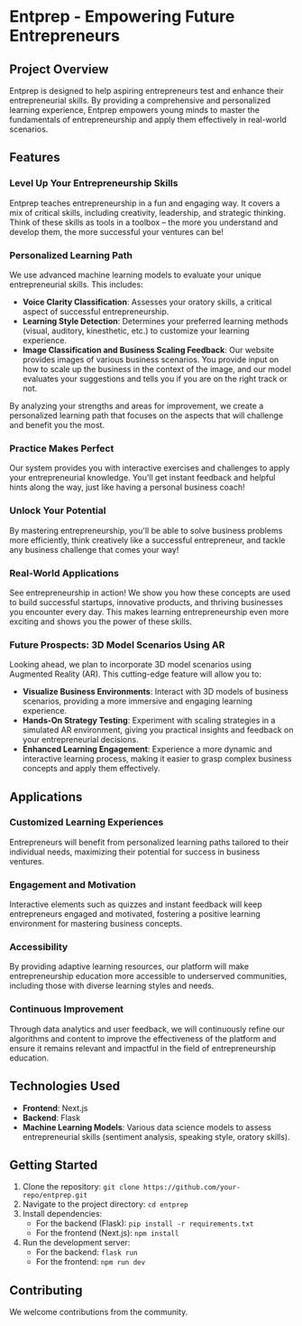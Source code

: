 # Entprep - Empowering Future Entrepreneurs

## Project Overview

Entprep is designed to help aspiring entrepreneurs test and enhance their entrepreneurial skills. By providing a comprehensive and personalized learning experience, Entprep empowers young minds to master the fundamentals of entrepreneurship and apply them effectively in real-world scenarios.

## Features

### Level Up Your Entrepreneurship Skills
Entprep teaches entrepreneurship in a fun and engaging way. It covers a mix of critical skills, including creativity, leadership, and strategic thinking. Think of these skills as tools in a toolbox – the more you understand and develop them, the more successful your ventures can be!

### Personalized Learning Path
We use advanced machine learning models to evaluate your unique entrepreneurial skills. This includes:

- **Voice Clarity Classification**: Assesses your oratory skills, a critical aspect of successful entrepreneurship.
- **Learning Style Detection**: Determines your preferred learning methods (visual, auditory, kinesthetic, etc.) to customize your learning experience.
- **Image Classification and Business Scaling Feedback**: Our website provides images of various business scenarios. You provide input on how to scale up the business in the context of the image, and our model evaluates your suggestions and tells you if you are on the right track or not.

By analyzing your strengths and areas for improvement, we create a personalized learning path that focuses on the aspects that will challenge and benefit you the most.

### Practice Makes Perfect
Our system provides you with interactive exercises and challenges to apply your entrepreneurial knowledge. You'll get instant feedback and helpful hints along the way, just like having a personal business coach!

### Unlock Your Potential
By mastering entrepreneurship, you'll be able to solve business problems more efficiently, think creatively like a successful entrepreneur, and tackle any business challenge that comes your way!

### Real-World Applications
See entrepreneurship in action! We show you how these concepts are used to build successful startups, innovative products, and thriving businesses you encounter every day. This makes learning entrepreneurship even more exciting and shows you the power of these skills.

### Future Prospects: 3D Model Scenarios Using AR
Looking ahead, we plan to incorporate 3D model scenarios using Augmented Reality (AR). This cutting-edge feature will allow you to:

- **Visualize Business Environments**: Interact with 3D models of business scenarios, providing a more immersive and engaging learning experience.
- **Hands-On Strategy Testing**: Experiment with scaling strategies in a simulated AR environment, giving you practical insights and feedback on your entrepreneurial decisions.
- **Enhanced Learning Engagement**: Experience a more dynamic and interactive learning process, making it easier to grasp complex business concepts and apply them effectively.

## Applications

### Customized Learning Experiences
Entrepreneurs will benefit from personalized learning paths tailored to their individual needs, maximizing their potential for success in business ventures.

### Engagement and Motivation
Interactive elements such as quizzes and instant feedback will keep entrepreneurs engaged and motivated, fostering a positive learning environment for mastering business concepts.

### Accessibility
By providing adaptive learning resources, our platform will make entrepreneurship education more accessible to underserved communities, including those with diverse learning styles and needs.

### Continuous Improvement
Through data analytics and user feedback, we will continuously refine our algorithms and content to improve the effectiveness of the platform and ensure it remains relevant and impactful in the field of entrepreneurship education.

## Technologies Used
- **Frontend**: Next.js
- **Backend**: Flask
- **Machine Learning Models**: Various data science models to assess entrepreneurial skills (sentiment analysis, speaking style, oratory skills).

## Getting Started

1. Clone the repository: `git clone https://github.com/your-repo/entprep.git`
2. Navigate to the project directory: `cd entprep`
3. Install dependencies:
   - For the backend (Flask): `pip install -r requirements.txt`
   - For the frontend (Next.js): `npm install`
4. Run the development server:
   - For the backend: `flask run`
   - For the frontend: `npm run dev`

## Contributing
We welcome contributions from the community.
